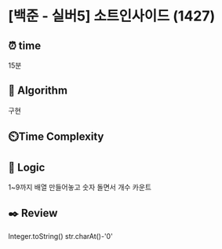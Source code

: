 # [백준 - 실버5] 소트인사이드 (1427)
## ⏰ time
15분

## 📌 Algorithm
구현

## ⏲️Time Complexity

## 📍 Logic
1~9까지 배열 만들어놓고 숫자 돌면서 개수 카운트

## ✒️ Review
Integer.toString()
str.charAt()-'0'
